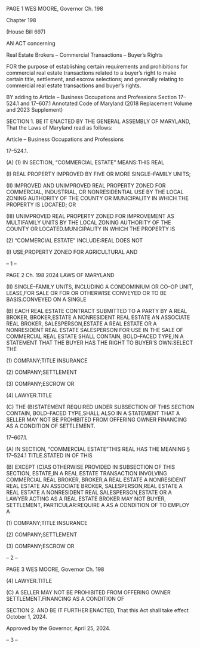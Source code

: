 PAGE 1
WES MOORE, Governor Ch. 198

Chapter 198

(House Bill 697)

AN ACT concerning

Real Estate Brokers – Commercial Transactions – Buyer’s Rights

FOR the purpose of establishing certain requirements and prohibitions for commercial real
estate transactions related to a buyer’s right to make certain title, settlement, and
escrow selections; and generally relating to commercial real estate transactions and
buyer’s rights.

BY adding to
Article – Business Occupations and Professions
Section 17–524.1 and 17–607.1
Annotated Code of Maryland
(2018 Replacement Volume and 2023 Supplement)

SECTION 1. BE IT ENACTED BY THE GENERAL ASSEMBLY OF MARYLAND,
That the Laws of Maryland read as follows:

Article – Business Occupations and Professions

17–524.1.

(A) (1) IN SECTION, “COMMERCIAL ESTATE” MEANS:THIS REAL

(I) REAL PROPERTY IMPROVED BY FIVE OR MORE
SINGLE–FAMILY UNITS;

(II) IMPROVED AND UNIMPROVED REAL PROPERTY ZONED FOR
COMMERCIAL, INDUSTRIAL, OR NONRESIDENTIAL USE BY THE LOCAL ZONING
AUTHORITY OF THE COUNTY OR MUNICIPALITY IN WHICH THE PROPERTY IS
LOCATED; OR

(III) UNIMPROVED REAL PROPERTY ZONED FOR IMPROVEMENT
AS MULTIFAMILY UNITS BY THE LOCAL ZONING AUTHORITY OF THE COUNTY OR
LOCATED.MUNICIPALITY IN WHICH THE PROPERTY IS

(2) “COMMERCIAL ESTATE” INCLUDE:REAL DOES NOT

(I) USE;PROPERTY ZONED FOR AGRICULTURAL AND

– 1 –

PAGE 2
Ch. 198 2024 LAWS OF MARYLAND

(II) SINGLE–FAMILY UNITS, INCLUDING A CONDOMINIUM OR
CO–OP UNIT, LEASE,FOR SALE OR FOR OR OTHERWISE CONVEYED OR TO BE
BASIS.CONVEYED ON A SINGLE

(B) EACH REAL ESTATE CONTRACT SUBMITTED TO A PARTY BY A REAL
BROKER, BROKER,ESTATE A NONRESIDENT REAL ESTATE AN ASSOCIATE REAL
BROKER, SALESPERSON,ESTATE A REAL ESTATE OR A NONRESIDENT REAL ESTATE
SALESPERSON FOR USE IN THE SALE OF COMMERCIAL REAL ESTATE SHALL
CONTAIN, BOLD–FACED TYPE,IN A STATEMENT THAT THE BUYER HAS THE RIGHT TO
BUYER’S OWN:SELECT THE

(1) COMPANY;TITLE INSURANCE

(2) COMPANY;SETTLEMENT

(3) COMPANY;ESCROW OR

(4) LAWYER.TITLE

(C) THE (B)STATEMENT REQUIRED UNDER SUBSECTION OF THIS SECTION
CONTAIN, BOLD–FACED TYPE,SHALL ALSO IN A STATEMENT THAT A SELLER MAY
NOT BE PROHIBITED FROM OFFERING OWNER FINANCING AS A CONDITION OF
SETTLEMENT.

17–607.1.

(A) IN SECTION, “COMMERCIAL ESTATE”THIS REAL HAS THE MEANING
§ 17–524.1 TITLE.STATED IN OF THIS

(B) EXCEPT (C)AS OTHERWISE PROVIDED IN SUBSECTION OF THIS
SECTION, ESTATE,IN A REAL ESTATE TRANSACTION INVOLVING COMMERCIAL REAL
BROKER, BROKER,A REAL ESTATE A NONRESIDENT REAL ESTATE AN ASSOCIATE
BROKER, SALESPERSON,REAL ESTATE A REAL ESTATE A NONRESIDENT REAL
SALESPERSON,ESTATE OR A LAWYER ACTING AS A REAL ESTATE BROKER MAY NOT
BUYER, SETTLEMENT, PARTICULAR:REQUIRE A AS A CONDITION OF TO EMPLOY A

(1) COMPANY;TITLE INSURANCE

(2) COMPANY;SETTLEMENT

(3) COMPANY;ESCROW OR

– 2 –

PAGE 3
WES MOORE, Governor Ch. 198

(4) LAWYER.TITLE

(C) A SELLER MAY NOT BE PROHIBITED FROM OFFERING OWNER
SETTLEMENT.FINANCING AS A CONDITION OF

SECTION 2. AND BE IT FURTHER ENACTED, That this Act shall take effect
October 1, 2024.

Approved by the Governor, April 25, 2024.

– 3 –
